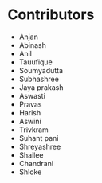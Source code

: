 # Contributors
- Anjan
- Abinash
- Anil
- Tauufique
- Soumyadutta
- Subhashree
- Jaya prakash
- Aswasti
- Pravas
- Harish
- Aswini
- Trivkram
- Suhant pani
- Shreyashree
- Shailee
- Chandrani
- Shloke